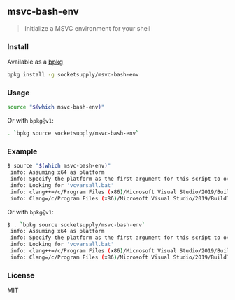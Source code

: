 ## msvc-bash-env

> Initialize a MSVC environment for your shell

### Install

Available as a [bpkg](http://www.bpkg.sh/)

```sh
bpkg install -g socketsupply/msvc-bash-env
```

### Usage

```sh
source "$(which msvc-bash-env)"
```

Or with `bpkg@v1`:

```sh
. `bpkg source socketsupply/msvc-bash-env`
```

### Example

```sh
$ source "$(which msvc-bash-env)"
 info: Assuming x64 as platform
 info: Specify the platform as the first argument for this script to override
 info: Looking for 'vcvarsall.bat'
 info: clang++=/c/Program Files (x86)/Microsoft Visual Studio/2019/BuildTools/VC/Tools/Llvm/x64/bin/clang++
 info: Clang=/c/Program Files (x86)/Microsoft Visual Studio/2019/BuildTools/VC/Tools/Llvm/x64/bin/clang
```

Or with `bpkg@v1`:

```sh
$ . `bpkg source socketsupply/msvc-bash-env`
 info: Assuming x64 as platform
 info: Specify the platform as the first argument for this script to override
 info: Looking for 'vcvarsall.bat'
 info: clang++=/c/Program Files (x86)/Microsoft Visual Studio/2019/BuildTools/VC/Tools/Llvm/x64/bin/clang++
 info: Clang=/c/Program Files (x86)/Microsoft Visual Studio/2019/BuildTools/VC/Tools/Llvm/x64/bin/clang
```

### License

MIT
